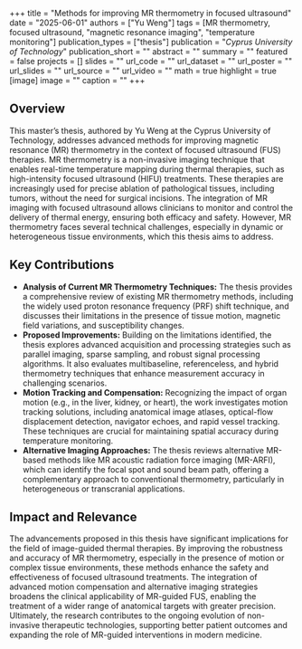 +++
title = "Methods for improving MR thermometry in focused ultrasound"
date = "2025-06-01"
authors = ["Yu Weng"]
tags = [MR thermometry, focused ultrasound, "magnetic resonance imaging", "temperature monitoring"]
publication_types = ["thesis"]
publication = "_Cyprus University of Technology_"
publication_short = ""
abstract = ""
summary = ""
featured = false
projects = []
slides = ""
url_code = ""
url_dataset = ""
url_poster = ""
url_slides = ""
url_source = ""
url_video = ""
math = true
highlight = true
[image]
image = ""
caption = ""
+++

## Overview

This master’s thesis, authored by Yu Weng at the Cyprus University of Technology, addresses advanced methods for improving magnetic resonance (MR) thermometry in the context of focused ultrasound (FUS) therapies. MR thermometry is a non-invasive imaging technique that enables real-time temperature mapping during thermal therapies, such as high-intensity focused ultrasound (HIFU) treatments. These therapies are increasingly used for precise ablation of pathological tissues, including tumors, without the need for surgical incisions. The integration of MR imaging with focused ultrasound allows clinicians to monitor and control the delivery of thermal energy, ensuring both efficacy and safety. However, MR thermometry faces several technical challenges, especially in dynamic or heterogeneous tissue environments, which this thesis aims to address.

## Key Contributions

- **Analysis of Current MR Thermometry Techniques:** The thesis provides a comprehensive review of existing MR thermometry methods, including the widely used proton resonance frequency (PRF) shift technique, and discusses their limitations in the presence of tissue motion, magnetic field variations, and susceptibility changes.
- **Proposed Improvements:** Building on the limitations identified, the thesis explores advanced acquisition and processing strategies such as parallel imaging, sparse sampling, and robust signal processing algorithms. It also evaluates multibaseline, referenceless, and hybrid thermometry techniques that enhance measurement accuracy in challenging scenarios.
- **Motion Tracking and Compensation:** Recognizing the impact of organ motion (e.g., in the liver, kidney, or heart), the work investigates motion tracking solutions, including anatomical image atlases, optical-flow displacement detection, navigator echoes, and rapid vessel tracking. These techniques are crucial for maintaining spatial accuracy during temperature monitoring.
- **Alternative Imaging Approaches:** The thesis reviews alternative MR-based methods like MR acoustic radiation force imaging (MR-ARFI), which can identify the focal spot and sound beam path, offering a complementary approach to conventional thermometry, particularly in heterogeneous or transcranial applications.

## Impact and Relevance

The advancements proposed in this thesis have significant implications for the field of image-guided thermal therapies. By improving the robustness and accuracy of MR thermometry, especially in the presence of motion or complex tissue environments, these methods enhance the safety and effectiveness of focused ultrasound treatments. The integration of advanced motion compensation and alternative imaging strategies broadens the clinical applicability of MR-guided FUS, enabling the treatment of a wider range of anatomical targets with greater precision. Ultimately, the research contributes to the ongoing evolution of non-invasive therapeutic technologies, supporting better patient outcomes and expanding the role of MR-guided interventions in modern medicine.